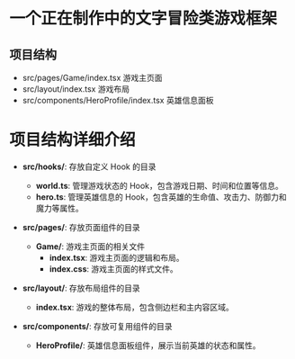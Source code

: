 # 一个正在制作中的文字冒险类游戏框架

## 项目结构

- src/pages/Game/index.tsx 游戏主页面
- src/layout/index.tsx 游戏布局
- src/components/HeroProfile/index.tsx 英雄信息面板

# 项目结构详细介绍

- **src/hooks/**: 存放自定义 Hook 的目录

  - **world.ts**: 管理游戏状态的 Hook，包含游戏日期、时间和位置等信息。
  - **hero.ts**: 管理英雄信息的 Hook，包含英雄的生命值、攻击力、防御力和魔力等属性。

- **src/pages/**: 存放页面组件的目录

  - **Game/**: 游戏主页面的相关文件
    - **index.tsx**: 游戏主页面的逻辑和布局。
    - **index.css**: 游戏主页面的样式文件。

- **src/layout/**: 存放布局组件的目录

  - **index.tsx**: 游戏的整体布局，包含侧边栏和主内容区域。

- **src/components/**: 存放可复用组件的目录
  - **HeroProfile/**: 英雄信息面板组件，展示当前英雄的状态和属性。
